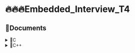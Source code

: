 # 🔥🔥🔥Embedded_Interview_T4
## 🧾Documents
<details>
<summary>
💊C
</summary>
</details>

<details>
<summary>
💊C++
</summary>
</details>

